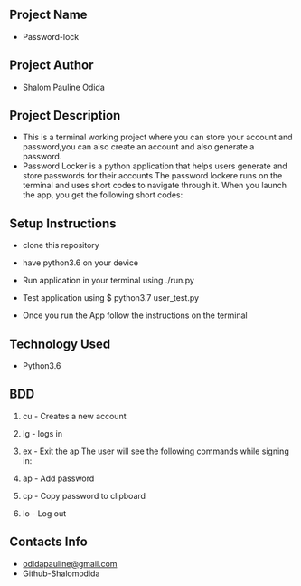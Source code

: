 ## Project Name
 - Password-lock
## Project Author
- Shalom Pauline Odida
## Project Description
- This is a terminal working project where you can store your account and password,you can also create an  account and also generate a password.
- Password Locker is a python application that helps users generate and store passwords for their accounts  The password lockere runs on the terminal and uses short codes to navigate through it. When you launch the app, you get the following short codes:

 
## Setup Instructions
- clone this repository

- have python3.6 on your device

- Run application in your terminal using ./run.py

- Test application using $ python3.7 user_test.py

- Once you run the App follow the instructions on the terminal
## Technology Used
- Python3.6
## BDD
 1. cu - Creates a new account
 2. lg - logs  in
 3. ex - Exit the ap
The user will see the following commands while signing in:

 1. ap - Add password
 3. cp - Copy password to clipboard
 4. lo - Log out
## Contacts Info
- odidapauline@gmail.com
- Github-Shalomodida
